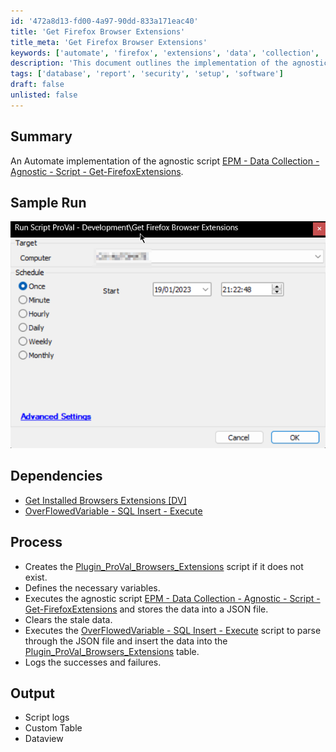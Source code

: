 ```yaml
---
id: '472a8d13-fd00-4a97-90dd-833a171eac40'
title: 'Get Firefox Browser Extensions'
title_meta: 'Get Firefox Browser Extensions'
keywords: ['automate', 'firefox', 'extensions', 'data', 'collection', 'json', 'sql', 'logging']
description: 'This document outlines the implementation of the agnostic script for collecting data on Firefox extensions within ConnectWise Automate. It details the dependencies, process steps, and the expected output including script logs and a custom table.'
tags: ['database', 'report', 'security', 'setup', 'software']
draft: false
unlisted: false
---
```


## Summary

An Automate implementation of the agnostic script [EPM - Data Collection - Agnostic - Script - Get-FirefoxExtensions](<../../powershell/Get-FirefoxExtensions.md>).

## Sample Run

![Sample Run](../../../static/img/Get-Firefox-Browser-Extensions/image_1.png)

## Dependencies

- [Get Installed Browsers Extensions [DV]](<./Get Installed Browsers Extensions DV.md>)
- [OverFlowedVariable - SQL Insert - Execute](<./OverFlowedVariable - SQL Insert - Execute.md>)

## Process

- Creates the [Plugin_ProVal_Browsers_Extensions](<../tables/Plugin_ProVal_Browsers_Extensions.md>) script if it does not exist.
- Defines the necessary variables.
- Executes the agnostic script [EPM - Data Collection - Agnostic - Script - Get-FirefoxExtensions](<../../powershell/Get-FirefoxExtensions.md>) and stores the data into a JSON file.
- Clears the stale data.
- Executes the [OverFlowedVariable - SQL Insert - Execute](<./OverFlowedVariable - SQL Insert - Execute.md>) script to parse through the JSON file and insert the data into the [Plugin_ProVal_Browsers_Extensions](<../tables/Plugin_ProVal_Browsers_Extensions.md>) table.
- Logs the successes and failures.

## Output

- Script logs
- Custom Table
- Dataview




